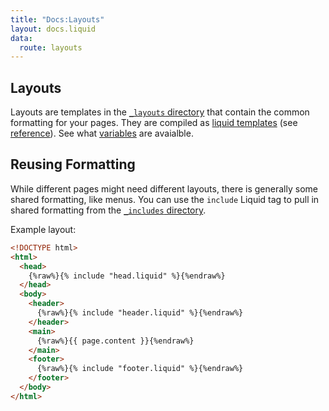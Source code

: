 ```yaml
---
title: "Docs:Layouts"
layout: docs.liquid
data:
  route: layouts
---
```

## Layouts

Layouts are templates in the [`_layouts` directory](/docs/directory) that contain the common
formatting for your pages.  They are compiled as [liquid
templates](https://shopify.github.io/liquid/) (see
[reference](https://help.shopify.com/themes/liquid)).  See what [variables](/docs/variables) are avaialble.

## Reusing Formatting

While different pages might need different layouts, there is generally some
shared formatting, like menus. You can use the `include` Liquid tag to pull in
shared formatting from the [`_includes` directory](/docs/directory).

Example layout:
```html
<!DOCTYPE html>
<html>
  <head>
    {%raw%}{% include "head.liquid" %}{%endraw%}
  </head>
  <body>
    <header>
      {%raw%}{% include "header.liquid" %}{%endraw%}
    </header>
    <main>
      {%raw%}{{ page.content }}{%endraw%}
    </main>
    <footer>
      {%raw%}{% include "footer.liquid" %}{%endraw%}
    </footer>
  </body>
</html>
```
